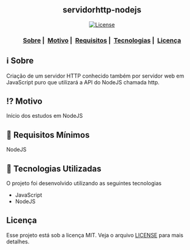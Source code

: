 <h2 align="center">servidorhttp-nodejs</h2>

<p align="center">
  <a href="LICENSE">
    <img alt="License" src="https://img.shields.io/badge/license-MIT-%23F8952D">
  </a>
</p>

<h3 align="center">
  <a href="#information_source-sobre">Sobre</a>&nbsp;|&nbsp;
  <a href="#interrobang-motivo">Motivo</a>&nbsp;|&nbsp;
  <a href="#seedling-requisitos-mínimos">Requisitos</a>&nbsp;|&nbsp;
  <a href="#rocket-tecnologias-utilizadas">Tecnologias</a>&nbsp;|&nbsp;
  <a href="#licença">Licença</a>
</h3>

## :information_source: Sobre

Criação de um servidor HTTP conhecido também por servidor web em JavaScript puro que utilizará a API do NodeJS chamada http. 

## :interrobang: Motivo

Início dos estudos em NodeJS

## :seedling: Requisitos Mínimos

NodeJS

## :rocket: Tecnologias Utilizadas 

O projeto foi desenvolvido utilizando as seguintes tecnologias

- JavaScript
- NodeJS


## Licença 

Esse projeto está sob a licença MIT. Veja o arquivo [LICENSE](LICENSE) para mais detalhes.